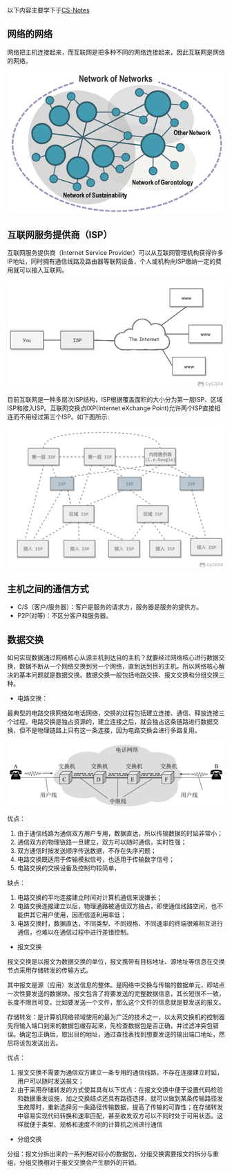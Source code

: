 
以下内容主要学下于[CS-Notes](https://github.com/CyC2018/CS-Notes)

## 网络的网络

网络把主机连接起来，而互联网是把多种不同的网络连接起来，因此互联网是网络的网络。

<div align="center">

![title](https://raw.githubusercontent.com/XQLong/Logging/master/img/2019/07/29/1564382407345-1564382407546.png)

</div>

## 互联网服务提供商（ISP）

互联网服务提供商（Internet Service Provider）可以从互联网管理机构获得许多IP地址，同时拥有通信线路及路由器等联网设备，个人或机构向ISP缴纳一定的费用就可以接入互联网。

<div align="center">

![title](https://raw.githubusercontent.com/XQLong/Logging/master/img/2019/07/29/1564383097823-1564383097828.png)

</div>

目前互联网是一种多层次ISP结构，ISP根据覆盖面积的大小分为第一层ISP、区域ISP和接入ISP。互联网交换点IXP(Internet eXchange Point)允许两个ISP直接相连而不用经过第三个ISP。如下图所示:

<div align="center">

![title](https://raw.githubusercontent.com/XQLong/Logging/master/img/2019/07/29/1564383406217-1564383406221.png)

</div>

## 主机之间的通信方式

- C/S（客户/服务器）：客户是服务的请求方，服务器是服务的提供方。
- P2P(对等)：不区分客户和服务器。

## 数据交换

如何实现数据通过网络核心从源主机到达目的主机？就要经过网络核心进行数据交换，数据不断从一个网络交换到另一个网络，直到达到目的主机。所以网络核心解决的基本问题就是数据交换。数据交换一般包括电路交换、报文交换和分组交换三种。

- 电路交换：

最典型的电路交换网络如电话网络，交换的过程包括建立连接、通信、释放连接三个过程。电路交换是独占资源的，建立连接之后，就会独占这条链路进行数据交换，但不是物理链路上只有这一条连接，因为电路交换会进行多路复用。

<div align="center">

![title](https://raw.githubusercontent.com/XQLong/Logging/master/img/2019/07/29/1564385380782-1564385380786.png)

</div>

优点：

1. 由于通信线路为通信双方用户专用，数据直达，所以传输数据的时延非常小；
2. 通信双方的物理链路一旦建立，双方可以随时通信，实时性强；
3. 双方通信时按发送顺序传送数据，不存在失序问题；
4. 电路交换既适用于传输模拟信号，也适用于传输数字信号；
5. 电路交换的交换设备及控制均较简单，

缺点：
1. 电路交换的平均连接建立时间对计算机通信来说嫌长；
2. 电路交换连接建立以后，物理通路被通信双方独占，即使通信线路空闲，也不能供其它用户使用，因而信道利用率低；
3. 电路交换时，数据直达，不同类型、不同规格、不同速率的终端很难相互进行通信，也难以在通信过程中进行差错控制。


- 报文交换

报文交换是以报文为数据交换的单位，报文携带有目标地址、源地址等信息在交换节点采用存储转发的传输方式。

其中报文是源（应用）发送信息的整体。是网络中交换与传输的数据单元，即站点一次性要发送的数据块。报文包含了将要发送的完整数据信息，其长短很不一致，长度不限且可变。比如要发送一个文件，那么这个文件的信息就是要发送的报文。

存储转发：是计算机网络领域使用的最为广泛的技术之一，以太网交换机的控制器先将输入端口到来的数据包缓存起来，先检查数据包是否正确，并过滤冲突包错误。确定包正确后，取出目的地址，通过查找表找到想要发送的输出端口地址，然后将该包发送出去。

优点：
1. 报文交换不需要为通信双方建立一条专用的通信线路，不存在连接建立时延，用户可以随时发送报文；
2. 由于采用存储转发的方式使其具有以下优点：在报文交换中便于设置代码检验和数据重发设施，加之交换结点还具有路径选择，就可以做到某条传输路径发生故障时，重新选择另一条路径传输数据，提高了传输的可靠性；在存储转发中容易实现代码转换和速率匹配，甚至收发双方可以不同时处于可用状态。这样就便于类型、规格和速度不同的计算机之间进行通信

- 分组交换

分组：报文分拆出来的一系列相对较小的数据包，分组交换需要报文的拆分与重组，分组交换相对于报文交换会产生额外的开销。


